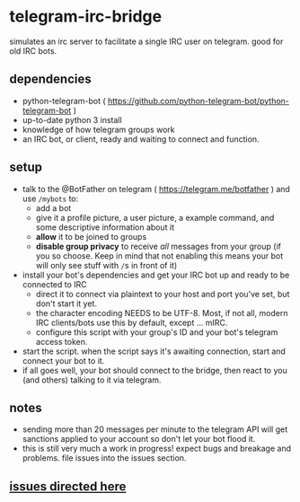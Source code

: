 # telegram-irc-bridge
simulates an irc server to facilitate a single IRC user on telegram. good for old IRC bots.

## dependencies
- python-telegram-bot ( https://github.com/python-telegram-bot/python-telegram-bot )
- up-to-date python 3 install
- knowledge of how telegram groups work  
- an IRC bot, or client, ready and waiting to connect and function.
  

## setup
- talk to the @BotFather on telegram ( https://telegram.me/botfather ) and use `/mybots` to: 
	- add a bot
	- give it a profile picture, a user picture, a example command, and some descriptive information about it
	- **allow** it to be joined to groups
	- **disable group privacy** to receive *all* messages from your group (if you so choose. Keep in mind that not enabling this means your bot will only see stuff with `/`s in front of it)
- install your bot's dependencies and get your IRC bot up and ready to be connected to IRC
	- direct it to connect via plaintext to your host and port you've set, but don't start it yet.
	- the character encoding NEEDS to be UTF-8. Most, if not all, modern IRC clients/bots use this by default, except ... mIRC.
	- configure this script with your group's ID and your bot's telegram access token.
- start the script. when the script says it's awaiting connection, start and connect your bot to it.  
- if all goes well, your bot should connect to the bridge, then react to you (and others) talking to it via telegram.
  
## notes
- sending more than 20 messages per minute to the telegram API will get sanctions applied to your account so don't let your bot flood it.
- this is still very much a work in progress! expect bugs and breakage and problems. file issues into the issues section.

## [issues directed here](</issues>)
